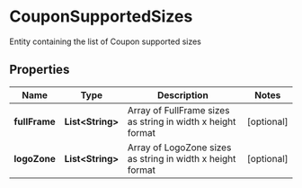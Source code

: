 

# CouponSupportedSizes

Entity containing the list of Coupon supported sizes

## Properties

| Name | Type | Description | Notes |
|------------ | ------------- | ------------- | -------------|
|**fullFrame** | **List&lt;String&gt;** | Array of FullFrame sizes as string in width x height format |  [optional] |
|**logoZone** | **List&lt;String&gt;** | Array of LogoZone sizes as string in width x height format |  [optional] |



